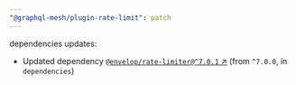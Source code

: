 ```yaml
---
"@graphql-mesh/plugin-rate-limit": patch
---
```

dependencies updates:
  - Updated dependency [`@envelop/rate-limiter@^7.0.1` ↗︎](https://www.npmjs.com/package/@envelop/rate-limiter/v/7.0.1) (from `^7.0.0`, in `dependencies`)
